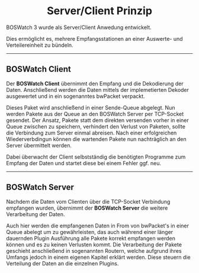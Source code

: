 # <center>Server/Client Prinzip</center>

BOSWatch 3 wurde als Server/Client Anwedung entwickelt.

Dies ermöglicht es, mehrere Empfangsstationen an einer Auswerte- und Verteilereinheit zu bündeln.

---
## BOSWatch Client

Der **BOSWatch Client** übernimmt den Empfang und die Dekodierung der Daten. Anschließend werden die Daten mittels der implemetierten
Dekoder ausgewertet und in ein sogenanntes bwPacket verpackt.

Dieses Paket wird anschließend in einer Sende-Queue abgelegt. Nun werden Pakete aus der Queue an den BOSWatch Server per TCP-Socket
gesendet. Der Ansatz, Pakete statt dem direkten versenden vorher in einer Queue zwischen zu speichern, verhindert den Verlust von
Paketen, sollte die Verbindung zum Server einmal abreisen. Nach einer erfolgreichen Wiederverbdingun können die wartenden Pakete nun
nachträglich an den Server übermittelt werden.

Dabei überwacht der Client selbstständig die benötigten Programme zum Empfang der Daten und startet diese bei einem Fehler ggf. neu.

---
## BOSWatch Server

Nachdem die Daten vom Clienten über die TCP-Socket Verbindung empfangen wurden, übernimmt der **BOSWatch Server** die weitere
Verarbeitung der Daten.

Auch hier werden die empfangenen Daten in From von bwPacket's in einer Queue abelegt um zu gewährleisten, das auch während einer länger
dauernden Plugin Ausführung alle Pakete korrekt empfangen werden können und es zu keinen Verlusten kommt.
Die Verarbeitung der Pakete geschieht anschließend in sogenannten Routern, welche aufgrund ihres Umfangs jedoch in einem eigenen Kapitel
erklärt werden. Diese steuern die Verteilung der Daten an die einzelnen Plugins.